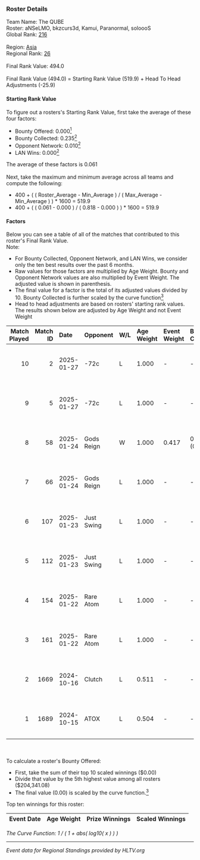 ### Roster Details<br />
Team Name: The QUBE<br />
Roster: aNSeLMO, bkzcurs3d, Kamui, Paranormal, soloooS<br />
Global Rank: [216](../../standings_global_2025_01_27.md)<br />
<br />
Region: [Asia]( ../../standings_asia_2025_01_27.md)<br />
Regional Rank: [26]( ../../standings_asia_2025_01_27.md)<br />
<br />
Final Rank Value:  494.0<br />
<br />
Final Rank Value (494.0) = Starting Rank Value (519.9) + Head To Head Adjustments (-25.9)<br />

#### Starting Rank Value<br />
To figure out a rosters's Starting Rank Value, first take the average of these four factors:<br />
- Bounty Offered: 0.000[<sup>1</sup>](#table2)
- Bounty Collected: 0.235[<sup>2</sup>](#table1)
- Opponent Network: 0.010[<sup>2</sup>](#table1)
- LAN Wins: 0.000[<sup>2</sup>](#table1)

The average of these factors is 0.061<br />
<br />
Next, take the maximum and minimum average across all teams and compute the following:<br />
- 400 + ( ( Roster_Average - Min_Average ) / ( Max_Average - Min_Average ) ) * 1600 = 519.9
- 400 + ( ( 0.061 - 0.000 ) / ( 0.818 - 0.000 ) ) * 1600 = 519.9


#### Factors<br />
Below you can see a table of all of the matches that contributed to this roster's Final Rank Value.<br />
Note:<br />

- For Bounty Collected, Opponent Network, and LAN Wins, we consider only the ten best results over the past 6 months.
- Raw values for those factors are multiplied by Age Weight. Bounty and Opponent Network values are also multiplied by Event Weight. The adjusted value is shown in parenthesis.
- The final value for a factor is the total of its adjusted values divided by 10. Bounty Collected is further scaled by the curve function[<sup>3</sup>](#curveFunction)
- Head to head adjustments are based on rosters' starting rank values. The results shown below are adjusted by Age Weight and not Event Weight
<span id="table1"></span><br />


| Match Played | Match ID | Date       | Opponent   | W/L | Age Weight | Event Weight | Bounty Collected | Opponent Network | LAN Wins  | H2H Adj. | Roster                                         |
| -: | -: | :- | :- | :- | :- | :- | :- | :- | :- | -: | :- |
|           10 |        2 | 2025-01-27 | -72c       | L   | 1.000      | -            | -                | -                | -         |    -7.72 | aNSeLMO, bkzcurs3d, Kamui, Paranormal, soloooS |
|            9 |        5 | 2025-01-27 | -72c       | L   | 1.000      | -            | -                | -                | -         |    -8.25 | aNSeLMO, bkzcurs3d, Kamui, Paranormal, soloooS |
|            8 |       58 | 2025-01-24 | Gods Reign | W   | 1.000      | 0.417        | 0.013 (0.006)    | 0.241 (0.100)    | 0 (0.000) |    24.22 | aNSeLMO, bkzcurs3d, Kamui, Paranormal, soloooS |
|            7 |       66 | 2025-01-24 | Gods Reign | L   | 1.000      | -            | -                | -                | -         |    -6.77 | aNSeLMO, bkzcurs3d, Kamui, Paranormal, soloooS |
|            6 |      107 | 2025-01-23 | Just Swing | L   | 1.000      | -            | -                | -                | -         |    -6.30 | aNSeLMO, bkzcurs3d, Kamui, Paranormal, soloooS |
|            5 |      112 | 2025-01-23 | Just Swing | L   | 1.000      | -            | -                | -                | -         |    -6.67 | aNSeLMO, bkzcurs3d, Kamui, Paranormal, soloooS |
|            4 |      154 | 2025-01-22 | Rare Atom  | L   | 1.000      | -            | -                | -                | -         |    -2.26 | aNSeLMO, bkzcurs3d, Kamui, Paranormal, soloooS |
|            3 |      161 | 2025-01-22 | Rare Atom  | L   | 1.000      | -            | -                | -                | -         |    -2.31 | aNSeLMO, bkzcurs3d, Kamui, Paranormal, soloooS |
|            2 |     1669 | 2024-10-16 | Clutch     | L   | 0.511      | -            | -                | -                | -         |    -6.71 | aNSeLMO, Cozen, Kamui, Paranormal, soloooS     |
|            1 |     1689 | 2024-10-15 | ATOX       | L   | 0.504      | -            | -                | -                | -         |    -3.14 | aNSeLMO, Cozen, Kamui, Paranormal, soloooS     |

<br />
<span id="table2"></span><br />
To calculate a roster's Bounty Offered:<br />

- First, take the sum of their top 10 scaled winnings ($0.00)
- Divide that value by the 5th highest value among all rosters ($204,341.08)
- The final value (0.00) is scaled by the curve function.[<sup>3</sup>](#curveFunction)

Top ten winnings for this roster:<br />

| Event Date | Age Weight | Prize Winnings | Scaled Winnings |
| :- | -: | :- | :- |


<span id="curveFunction"></span>_The Curve Function: 1 / ( 1 + abs( log10( x ) ) )_<br />

---
_Event data for Regional Standings provided by HLTV.org_<br />
